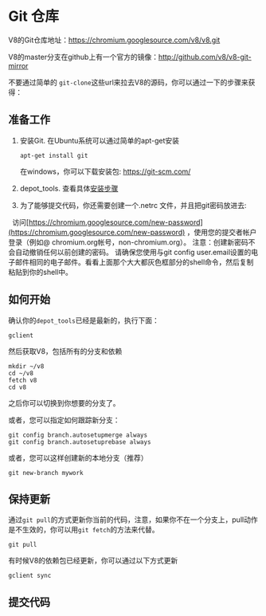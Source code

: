 # Git 仓库

V8的Git仓库地址：https://chromium.googlesource.com/v8/v8.git

V8的master分支在github上有一个官方的镜像：http://github.com/v8/v8-git-mirror

不要通过简单的 `git-clone`这些url来拉去V8的源码，你可以通过一下的步骤来获得：

## 准备工作

1. 安装Git. 在Ubuntu系统可以通过简单的apt-get安装

   ```
   apt-get install git
   ```
   
   在windows，你可以下载安装包: https://git-scm.com/
   
2. depot_tools. 查看具体[安装步骤](http://dev.chromium.org/developers/how-tos/install-depot-tools)

3. 为了能够提交代码，你还需要创建一个.netrc 文件，并且把git密码放进去:

   访问[https://chromium.googlesource.com/new-password](https://chromium.googlesource.com/new-password) ，使用您的提交者帐户登录（例如@ chromium.org帐号，non-chromium.org）。 注意：创建新密码不会自动撤销任何以前创建的密码。 请确保您使用与git config user.email设置的电子邮件相同的电子邮件。看看上面那个大大都灰色框部分的shell命令，然后复制粘贴到你的shell中。
   
## 如何开始

确认你的`depot_tools`已经是最新的，执行下面：

```
gclient
```

然后获取V8，包括所有的分支和依赖

```
mkdir ~/v8
cd ~/v8
fetch v8
cd v8
```

之后你可以切换到你想要的分支了。

或者，您可以指定如何跟踪新分支：

```
git config branch.autosetupmerge always
git config branch.autosetuprebase always
```

或者，您可以这样创建新的本地分支（推荐）

```
git new-branch mywork
```

## 保持更新

通过`git pull`的方式更新你当前的代码，注意，如果你不在一个分支上，pull动作是不生效的，你可以用`git fetch`的方法来代替。

```
git pull
```

有时候V8的依赖包已经更新，你可以通过以下方式更新
```
gclient sync
```

## 提交代码


